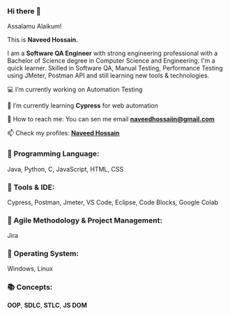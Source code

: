 ### Hi there 👋 
Assalamu Alaikum!

This is **Naveed Hossain.**

I am a **Software QA Engineer** with strong engineering professional with a Bachelor of Science degree in Computer Science and Engineering. I'm a quick learner. Skilled in Software QA, Manual Testing, Performance Testing using JMeter, Postman API and still learning new tools & technologies.

:computer: I’m currently working on Automation Testing

:dart: I’m currently learning **Cypress** for web automation

:email: How to reach me: You can sen me email **naveedhossaiin@gmail.com**

:mailbox: Check my profiles: **[Naveed Hossain](https://linktr.ee/naveedhsn)**

### :closed_book: Programming Language: 
Java, Python, C, JavaScript, HTML, CSS

### :green_book: Tools & IDE: 
Cypress, Postman, Jmeter, VS Code, Eclipse, Code Blocks, Google Colab

### :orange_book: Agile Methodology & Project Management: 
Jira

### :ledger: Operating System: 
Windows, Linux 

### :books: Concepts: 
**OOP**, **SDLC**, **STLC**, **JS DOM** 

<!--
**naveedhsn/naveedhsn** is a ✨ _special_ ✨ repository because its `README.md` (this file) appears on your GitHub profile.

Here are some ideas to get you started:

- 🔭 I’m currently working on ...
- 🌱 I’m currently learning ...
- 👯 I’m looking to collaborate on ...
- 🤔 I’m looking for help with ...
- 💬 Ask me about ...
- 📫 How to reach me: ...
- 😄 Pronouns: ...
- ⚡ Fun fact: ...
-->
